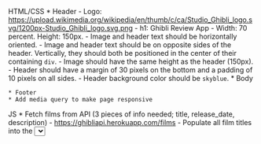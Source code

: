 HTML/CSS
    * Header
        - Logo: https://upload.wikimedia.org/wikipedia/en/thumb/c/ca/Studio_Ghibli_logo.svg/1200px-Studio_Ghibli_logo.svg.png
        - h1: Ghibli Review App
            - Width: 70 percent. Height: 150px.
            - Image and header text should be horizontally oriented.
            - Image and header text should be on opposite sides of the header. Vertically, they should both be positioned in the center of their containing `div`.
            - Image should have the same height as the header (150px).
            - Header should have a margin of 30 pixels on the bottom and a padding of 10 pixels on all sides.
            - Header background color should be `skyblue`.
    * Body

    * Footer
    * Add media query to make page responsive


JS
    * Fetch films from API (3 pieces of info needed; title, release_date, description)
            - https://ghibliapi.herokuapp.com/films 
        - Populate all film titles into the <select> drop down bar.
        - When you select the movie: 
            - Create h3 elem with movie title 
            - Create p elem with year released
            - Create p elem with film description
    